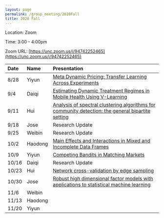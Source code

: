 ```yaml
---
layout: page
permalink: /group_meeting/2020Fall
title: 2020 Fall
---
```


Location: Zoom

Time: 3:00 - 4:00pm

Zoom URL: [https://unc.zoom.us/j/94742252465](https://unc.zoom.us/j/94742252465) 

| Date    | Name       | Presentation |
| :----   | :----------------------|:------------ |
|  8/28   |	Yiyun  | [Meta Dynamic Pricing: Transfer Learning Across Experiments](https://hamsabastani.github.io/metapricing.pdf)	  |
|  9/4	  |	 Daiqi    | [Estimating Dynamic Treatment Regimes in Mobile Health Using V-Learning](https://www.tandfonline.com/doi/pdf/10.1080/01621459.2018.1537919?needAccess=true)  |
|  9/11   |	Hui   | [Analysis of spectral clustering algorithms for community detection: the general bipartite setting](https://jmlr.csail.mit.edu/papers/volume20/18-170/18-170.pdf)  |
|  9/18   |   Jose   |  Research Update |
|  9/25    |  Weibin | Research Update |
|  10/2   | Haodong   | [Main Effects and Interactions in Mixed and Incomplete Data Frames](https://www.tandfonline.com/doi/pdf/10.1080/01621459.2019.1623041?needAccess=true) | 
|  10/9   |	Yiyun | [Competing Bandits in Matching Markets](http://proceedings.mlr.press/v108/liu20c/liu20c.pdf) |
|  10/16   |	Daiqi |  Research Update |
|  10/23  |	Hui   | [Network cross-validation by edge sampling](https://arxiv.org/pdf/1612.04717.pdf) | 
|  10/30 |	Jose | [Robust high dimensional factor models with applications to statistical machine learning](https://arxiv.org/pdf/1808.03889.pdf)	|
|  11/6  |	Weibin   |
|  11/13  |	Haodong    |
|  11/20  |	Yiyun     | 
